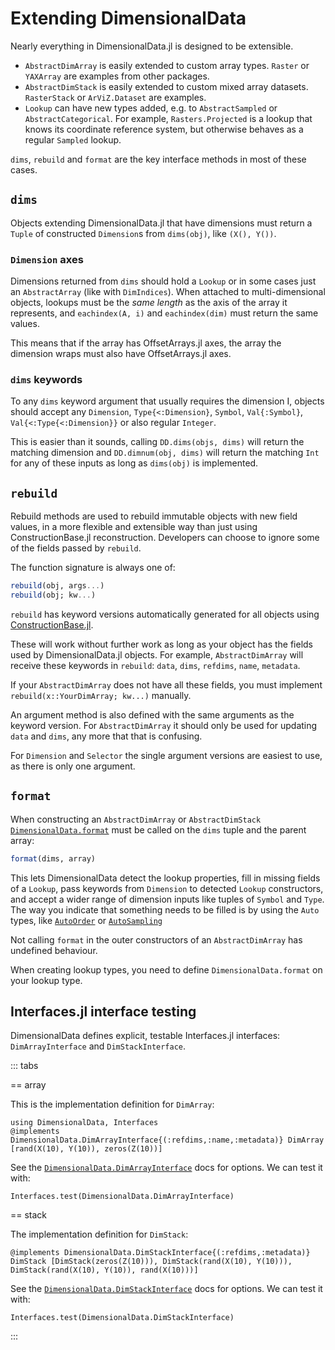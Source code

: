 # Extending DimensionalData

Nearly everything in DimensionalData.jl is designed to be extensible.

- `AbstractDimArray` is easily extended to custom array types. `Raster` or
  `YAXArray` are examples from other packages.
- `AbstractDimStack` is easily extended to custom mixed array datasets.
    `RasterStack` or `ArViZ.Dataset` are examples.
- `Lookup` can have new types added, e.g. to `AbstractSampled` or
  `AbstractCategorical`. For example, `Rasters.Projected` is a lookup that knows
  its coordinate reference system, but otherwise behaves as a regular
  `Sampled` lookup.

`dims`, `rebuild` and `format` are the key interface methods in most of these cases.

## `dims`

Objects extending DimensionalData.jl that have dimensions must return 
a `Tuple` of constructed `Dimension`s from `dims(obj)`, like `(X(), Y())`.

### `Dimension` axes

Dimensions returned from `dims` should hold a `Lookup` or in some cases 
just an `AbstractArray` (like with `DimIndices`). When attached to 
multi-dimensional objects, lookups must be the _same length_ as the axis 
of the array it represents, and `eachindex(A, i)` and `eachindex(dim)` must 
return the same values. 

This means that if the array has OffsetArrays.jl axes, the array the dimension 
wraps must also have OffsetArrays.jl axes.

### `dims` keywords

To any `dims` keyword argument that usually requires the dimension I,
objects should accept any `Dimension`, `Type{<:Dimension}`, `Symbol`,
`Val{:Symbol}`, `Val{<:Type{<:Dimension}}` or also regular `Integer`. 

This is easier than it sounds, calling `DD.dims(objs, dims)` will
return the matching dimension and `DD.dimnum(obj, dims)` will return
the matching `Int` for any of these inputs as long as `dims(obj)` is
implemented.


## `rebuild`

Rebuild methods are used to rebuild immutable objects with new field values,
in a more flexible and extensible way than just using ConstructionBase.jl
reconstruction. Developers can choose to ignore some of the fields passed
by `rebuild`.

The function signature is always one of:

```julia
rebuild(obj, args...)
rebuild(obj; kw...)
```

`rebuild` has keyword versions automatically generated for all objects
using [ConstructionBase.jl](https://github.com/JuliaObjects/ConstructionBase.jl). 

These will work without further work as long as your object has the fields 
used by DimensionalData.jl objects. For example, `AbstractDimArray` will 
receive these keywords in `rebuild`: `data`, `dims`, `refdims`, `name`, `metadata`. 

If your `AbstractDimArray` does not have all these fields, you must implement
`rebuild(x::YourDimArray; kw...)` manually.

An argument method is also defined with the same arguments as the 
keyword version. For `AbstractDimArray` it should only be used for 
updating `data` and `dims`, any more that that is confusing.

For `Dimension` and `Selector` the single argument versions are easiest to use, 
as there is only one argument.


## `format`

When constructing an `AbstractDimArray` or `AbstractDimStack` 
[`DimensionalData.format`](@ref) must be called on the `dims` tuple and the parent array:

```julia
format(dims, array)
```

This lets DimensionalData detect the lookup properties, fill in missing fields
of a `Lookup`, pass keywords from `Dimension` to detected `Lookup` 
constructors, and accept a wider range of dimension inputs like tuples of `Symbol` 
and `Type`.  The way you indicate that something needs to be filled is by using the `Auto` types,
like [`AutoOrder`](@ref) or [`AutoSampling`](@ref)

Not calling `format` in the outer constructors of an `AbstractDimArray`
has undefined behaviour.

When creating lookup types, you need to define `DimensionalData.format` on your lookup type.


## Interfaces.jl interface testing

DimensionalData defines explicit, testable Interfaces.jl interfaces:
`DimArrayInterface` and `DimStackInterface`.

::: tabs

== array

This is the implementation definition for `DimArray`:

````@ansi interfaces
using DimensionalData, Interfaces
@implements DimensionalData.DimArrayInterface{(:refdims,:name,:metadata)} DimArray [rand(X(10), Y(10)), zeros(Z(10))]
````

See the [`DimensionalData.DimArrayInterface`](@ref) docs for options. We can test it with:

````@ansi interfaces
Interfaces.test(DimensionalData.DimArrayInterface)
````

== stack

The implementation definition for `DimStack`:

````@ansi interfaces
@implements DimensionalData.DimStackInterface{(:refdims,:metadata)} DimStack [DimStack(zeros(Z(10))), DimStack(rand(X(10), Y(10))), DimStack(rand(X(10), Y(10)), rand(X(10)))]
````

See the [`DimensionalData.DimStackInterface`](@ref) docs for options. We can test it with:

````@ansi interfaces
Interfaces.test(DimensionalData.DimStackInterface)
````

:::
